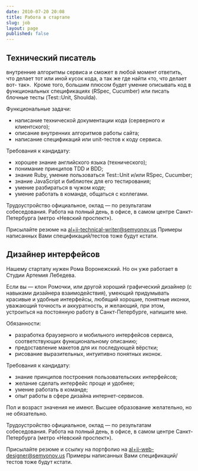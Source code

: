 ```yaml
---
date: 2010-07-20 20:08
title: Работа в стартапе
slug: job
layout: page
published: false
---
```


<h2>﻿Технический писатель</h2>
внутренние алгоритмы сервиса и сможет в любой момент ответить, что делает тот или иной кусок кода, а так же где найти «то, что делает вот- так».  Кроме того, большим плюсом будет умение описывать код в
функциональных спецификациях (RSpec, Cucumber) или писать блочные тесты (Test::Unit, Shoulda).

Функциональные задачи:
<ul>
	<li>написание технической документации кода (серверного и клиентского);</li>
	<li>описание внутренних алгоритмов работы сайта;</li>
	<li>написание спецификаций или unit-тестов к коду сервиса.</li>
</ul>
Требования к кандидату:
<ul>
	<li>хорошее знание английского языка (технического);</li>
	<li>понимание принципов TDD и BDD;</li>
	<li>знание Ruby, умение пользоваться Test::Unit и/или RSpec, Cucumber;</li>
	<li>знание JavaScript и библиотек для его тестирования;</li>
	<li>умение разбираться в чужом коде;</li>
	<li>умение работать в команде, общаться с коллегами.</li>
</ul>
Трудоустройство официальное, оклад — по результатам собеседования.
Работа на полный день, в офисе, в самом центре Санкт-Петербурга (метро «Невский проспект»).

Присылайте резюме на <a href="mailto:al+ii-technical-writer@semyonov.us">al+ii-technical-writer@semyonov.us</a>
Примеры написанных Вами спецификаций/тестов тоже будут кстати.
<h2>Дизайнер интерфейсов</h2>
Нашему стартапу нужен Рома Воронежский. Но он уже работает в Студии Артемия Лебедева.

Если вы — клон Ромочки, или другой хороший графический дизайнер (с навыками дизайнера взаимодействия), умеющий придумывать красивые и удобные интерфейсы, любящий хорошие, понятные иконки, уважающий точность и аккуратность, и желающий, при этом, устроиться на постоянную работу в Санкт-Петербурге, напишите мне.

Обязанности:
<ul>
	<li>разработка браузерного и мобильного интерфейсов сервиса, соответствующих функциональному описанию;</li>
	<li>предоставление макетов для их последующей вёрстки;</li>
	<li>рисование выразительных, интуитивно понятных иконок.</li>
</ul>
Требования к кандидату:
<ul>
	<li>знание принципов построения пользовательских интерфейсов;</li>
	<li>желание сделать интерфейс проще и удобнее;</li>
	<li>умение работать в команде;</li>
	<li>опыт работы в сфере дизайна интернет-сервисов.</li>
</ul>
Пол и возраст значения не имеют.
Высшее образование желательно, но не обязательно.

Трудоустройство официальное, оклад — по результатам собеседования.
Работа на полный день, в офисе, в самом центре Санкт-Петербурга (метро «Невский проспект»).

Присылайте резюме и ссылку на портфолио на <a href="mailto:al+ii-web-designer@semyonov.us">al+ii-web-designer@semyonov.us</a>
Примеры написанных Вами спецификаций/тестов тоже будут кстати.
